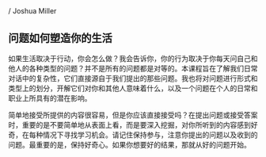 ##

/ Joshua Miller

## 问题如何塑造你的生活

如果生活取决于行动，你会怎么做？我会告诉你，你的行为取决于你每天问自己和他人的各种类型的问题？并不是所有的问题都是对等的。本课程旨在了解我们日常对话中的复杂性，它们直接源自于我们提出的那些问题。我也将对问题进行形式和类型上的划分，开解它们对你和其他人意味着什么，以及一个问题在个人的日常和职业上所具有的潜在影响。

简单地接受所提供的内容很容易，但是你应该直接接受吗？在提出问题或接受答案时，重要的是不要简单地从表面上看，而是要深入挖掘，对你所听到的内容感到好奇，在每种情况下寻找学习机会。请记住保持参与，注意你提出的问题以及收到的问题。最重要的是，保持好奇心。如果你想要好的结果，那就从好的问题开始。
